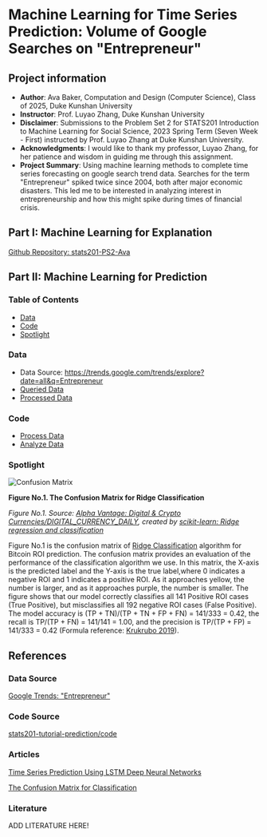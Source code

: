 # Machine Learning for Time Series Prediction: Volume of Google Searches on "Entrepreneur"
## Project information
- **Author**: Ava Baker, Computation and Design (Computer Science), Class of 2025, Duke Kunshan University
- **Instructor**: Prof. Luyao Zhang, Duke Kunshan University
- **Disclaimer**: Submissions to the Problem Set 2 for STATS201 Introduction to Machine Learning for Social Science, 2023 Spring Term (Seven Week - First) instructed by Prof. Luyao Zhang at Duke Kunshan University.
- **Acknowledgments**: I would like to thank my professor, Luyao Zhang, for her patience and wisdom in guiding me through this assignment.
- **Project Summary**: Using machine learning methods to complete time series forecasting on google search trend data. Searches for the term "Entrepreneur" spiked twice since 2004, both after major economic disasters. This led me to be interested in analyzing interest in entrepreneurship and how this might spike during times of financial crisis.

## Part I: Machine Learning for Explanation
[Github Repository: stats201-PS2-Ava](https://github.com/Rising-Stars-by-Sunshine/stats201-PS2-Ava)

## Part II: Machine Learning for Prediction

### Table of Contents
- [Data](https://github.com/Rising-Stars-by-Sunshine/stats201-PS2-Ava/main/data)
- [Code](https://github.com/Rising-Stars-by-Sunshine/stats201-PS2-Ava/main/code)
- [Spotlight](https://github.com/Rising-Stars-by-Sunshine/stats201-PS2-Avamain/spotlight)

### Data
- Data Source: https://trends.google.com/trends/explore?date=all&q=Entrepreneur
- [Queried Data](https://github.com/Rising-Stars-by-Sunshine/stats201-PS2-Ava/main/data/Queried_Data)
- [Processed Data](https://github.com/Rising-Stars-by-Sunshine/stats201-PS2-Ava/main/data/Processed_Data)

### Code
- [Process Data](https://github.com/Rising-Stars-by-Sunshine/stats201-PS2-Ava/main/code/Process_Data.ipynb)
- [Analyze Data](https://github.com/Rising-Stars-by-Sunshine/stats201-PS2-Ava/main/code/Analyze_Data.ipynb)

### Spotlight
![Confusion Matrix](https://github.com/yutongquan/STATS201_Problem_Set_2/blob/main/Spotlight/Confusion%20Matrix_Ridge%20Classfier.png)

**Figure No.1. The Confusion Matrix for Ridge Classification**

*Figure No.1. Source: [Alpha Vantage: Digital & Crypto Currencies/DIGITAL_CURRENCY_DAILY](https://www.alphavantage.co/documentation/#digital-currency), created by [scikit-learn: Ridge regression and classification](https://scikit-learn.org/stable/modules/linear_model.html#ridge-regression-and-classification)*

Figure No.1 is the confusion matrix of [Ridge Classification](https://scikit-learn.org/stable/modules/linear_model.html#ridge-regression-and-classification) algorithm for Bitcoin ROI prediction. The confusion matrix provides an evaluation of the performance of the classification algorithm we use. In this matrix, the X-axis is the predicted label and the Y-axis is the true label,where 0 indicates a negative ROI and 1 indicates a positive ROI. As it approaches yellow, the number is larger, and as it approaches purple, the number is smaller. The figure shows that our model correctly classifies all 141 Positive ROI cases (True Positive), but misclassifies all 192 negative ROI cases (False Positive). The model accuracy is (TP + TN)/(TP + TN + FP + FN) = 141/333 = 0.42, the recall is TP/(TP + FN) = 141/141 = 1.00, and the precision is TP/(TP + FP) = 141/333 = 0.42 (Formula reference: [Krukrubo 2019](https://pub.towardsai.net/the-confusion-matrix-for-classification-eb3bcf3064c7)).

## References

### Data Source
[Google Trends: "Entrepreneur"](https://trends.google.com/trends/explore?date=all&q=Entrepreneur)
### Code Source
[stats201-tutorial-prediction/code](https://github.com/Rising-Stars-by-Sunshine/stats201-tutorial-prediction/tree/main/code)
### Articles
[Time Series Prediction Using LSTM Deep Neural Networks](https://www.altumintelligence.com/articles/a/Time-Series-Prediction-Using-LSTM-Deep-Neural-Networks)

[The Confusion Matrix for Classification](https://pub.towardsai.net/the-confusion-matrix-for-classification-eb3bcf3064c7)
### Literature
ADD LITERATURE HERE!
